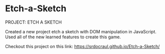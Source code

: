 # Etch-a-Sketch
PROJECT: ETCH A SKETCH 

Created a new project etch a sketch with DOM manipulation in JavaScript. 
Used all of the new learned features to create this game.

Checkout this project on this link: https://srdocraul.github.io/Etch-a-Sketch/
